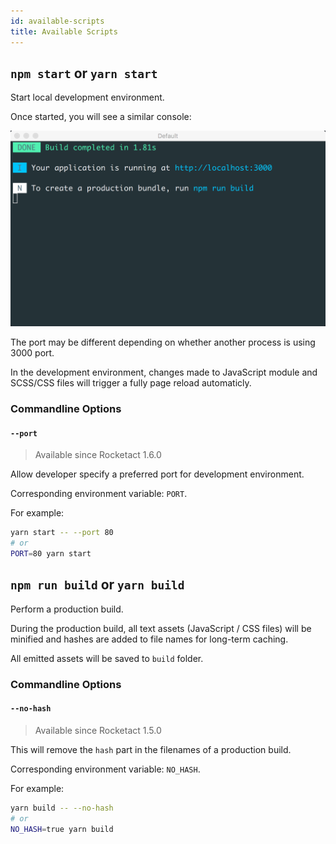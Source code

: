 ```yaml
---
id: available-scripts
title: Available Scripts
---
```


## `npm start` or `yarn start`

Start local development environment.

Once started, you will see a similar console:

![](assets/development-environment-console.png)

The port may be different depending on whether another process is using 3000 port.

In the development environment, changes made to JavaScript module and SCSS/CSS files will trigger a fully page reload automaticly.

### Commandline Options

#### `--port`

> Available since Rocketact 1.6.0

Allow developer specify a preferred port for development environment.

Corresponding environment variable: `PORT`.

For example:

```bash
yarn start -- --port 80
# or
PORT=80 yarn start
```

## `npm run build` or `yarn build`

Perform a production build.

During the production build, all text assets (JavaScript / CSS files) will be minified and hashes are added to file names for long-term caching.

All emitted assets will be saved to `build` folder.

### Commandline Options

#### `--no-hash`

> Available since Rocketact 1.5.0

This will remove the `hash` part in the filenames of a production build.

Corresponding environment variable: `NO_HASH`.

For example:

```bash
yarn build -- --no-hash
# or
NO_HASH=true yarn build
```